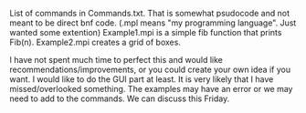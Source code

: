 
List of commands in Commands.txt. That is somewhat psudocode and not meant to be direct bnf code.
(.mpl means "my programming language". Just wanted some extention)
Example1.mpi is a simple fib function that prints Fib(n).
Example2.mpi creates a grid of boxes.

I have not spent much time to perfect this and would like recommendations/improvements, or
you could create your own idea if you want. I would like to do the GUI part at least.
It is very likely that I have missed/overlooked something. The examples may have an error
or we may need to add to the commands. We can discuss this Friday.